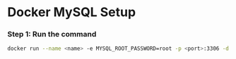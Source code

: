 # Docker MySQL Setup

### Step 1: Run the command
```bash
docker run --name <name> -e MYSQL_ROOT_PASSWORD=root -p <port>:3306 -d mysql:<version>
```

